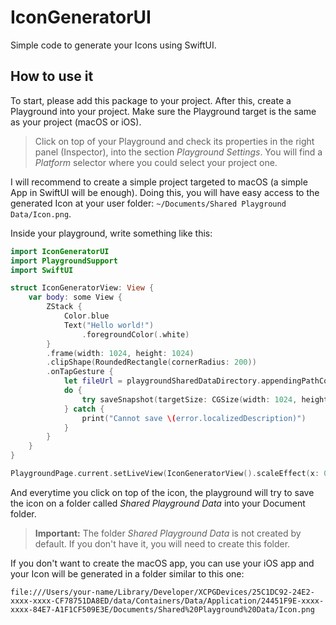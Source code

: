 # IconGeneratorUI

Simple code to generate your Icons using SwiftUI.

## How to use it

To start, please add this package to your project. After this, create a 
Playground into your project. Make sure the Playground target is the 
same as your project (macOS or iOS).

> Click on top of your Playground and check its properties in the 
> right panel (Inspector), into the section *Playground Settings*.
> You will find a *Platform* selector where you could select your 
> project one.

I will recommend to create a simple project targeted to macOS (a simple App 
in SwiftUI will be enough). Doing this, you will have easy access to the
generated Icon at your user folder: `~/Documents/Shared Playground Data/Icon.png`.

Inside your playground, write something like this:

```swift
import IconGeneratorUI
import PlaygroundSupport
import SwiftUI

struct IconGeneratorView: View {
    var body: some View {
        ZStack {
            Color.blue
            Text("Hello world!")
                .foregroundColor(.white)
        }
        .frame(width: 1024, height: 1024)
        .clipShape(RoundedRectangle(cornerRadius: 200))
        .onTapGesture {
            let fileUrl = playgroundSharedDataDirectory.appendingPathComponent("Icon.png")
            do {
                try saveSnapshot(targetSize: CGSize(width: 1024, height: 1024), to: fileUrl)
            } catch {
                print("Cannot save \(error.localizedDescription)")
            }
        }
    }
}

PlaygroundPage.current.setLiveView(IconGeneratorView().scaleEffect(x: 0.5, y: 0.5))
```

And everytime you click on top of the icon, the playground will try to save 
the icon on a folder called *Shared Playground Data* into your Document folder.

> **Important:** The folder *Shared Playground Data* is not created by default. If you 
>                don't have it, you will need to create this folder.

If you don't want to create the macOS app, you can use your iOS app and your Icon will be
generated in a folder similar to this one:

`file:///Users/your-name/Library/Developer/XCPGDevices/25C1DC92-24E2-xxxx-xxxx-CF78751DA8ED/data/Containers/Data/Application/24451F9E-xxxx-xxxx-84E7-A1F1CF509E3E/Documents/Shared%20Playground%20Data/Icon.png`

